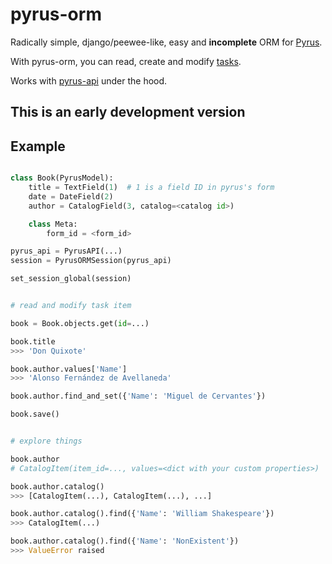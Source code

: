 pyrus-orm
=========

Radically simple, django/peewee-like, easy and **incomplete** ORM for [Pyrus](https://pyrus.com).

With pyrus-orm, you can read, create and modify [tasks](https://pyrus.com/en/help/api/models#form-registry-task).

Works with [pyrus-api](https://github.com/simplygoodsoftware/pyrusapi-python) under the hood.

This is an early development version
------------------------------------

Example
-------

```python

class Book(PyrusModel):
    title = TextField(1)  # 1 is a field ID in pyrus's form
    date = DateField(2)
    author = CatalogField(3, catalog=<catalog id>)

    class Meta:
        form_id = <form_id>

pyrus_api = PyrusAPI(...)
session = PyrusORMSession(pyrus_api)

set_session_global(session)


# read and modify task item

book = Book.objects.get(id=...)

book.title
>>> 'Don Quixote'

book.author.values['Name']
>>> 'Alonso Fernández de Avellaneda'

book.author.find_and_set({'Name': 'Miguel de Cervantes'})

book.save()


# explore things

book.author
# CatalogItem(item_id=..., values=<dict with your custom properties>)

book.author.catalog() 
>>> [CatalogItem(...), CatalogItem(...), ...]

book.author.catalog().find({'Name': 'William Shakespeare'})
>>> CatalogItem(...)

book.author.catalog().find({'Name': 'NonExistent'})
>>> ValueError raised
```
